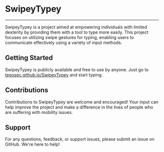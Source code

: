 # SwipeyTypey

---

SwipeyTypey is a project aimed at empowering individuals with limited dexterity by providing them with a tool to type more easily. This project focuses on utilizing swipe gestures for typing, enabling users to communicate effectively using a variety of input methods.

## Getting Started
SwipeyTypey is publicly available and free to use by anyone. Just go to [tegosec.github.io/SwipeyTypey](https://tegosec.github.io/SwipeyTypey) and start typing.

## Contributions
Contributions to SwipeyTypey are welcome and encouraged! Your input can help improve the project and make a difference in the lives of people who are suffering with mobility issues.

## Support
For any questions, feedback, or support issues, please submit an issue on GitHub. We're here to help!
